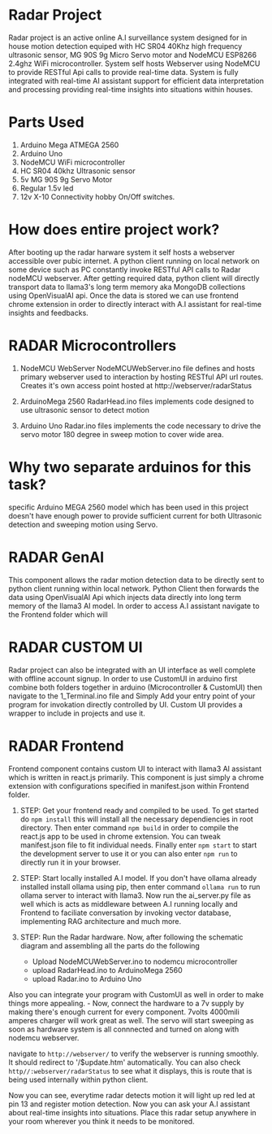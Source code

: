 
# Radar Project
Radar project is an active online A.I surveillance system designed for in house motion detection equiped with HC SR04 40Khz high frequency ultrasonic sensor, MG 90S 9g Micro Servo motor and NodeMCU ESP8266 2.4ghz WiFi microcontroller. System self hosts Webserver using NodeMCU to provide RESTful Api calls to provide real-time data. System is fully integrated with real-time AI assistant support for efficient data interpretation and processing providing real-time insights into situations within houses.

# Parts Used

1) Arduino Mega ATMEGA 2560 
2) Arduino Uno
3) NodeMCU WiFi microcontroller
4) HC SR04 40khz Ultrasonic sensor
5) 5v MG 90S 9g Servo Motor
6) Regular 1.5v led
7) 12v X-10 Connectivity hobby On/Off switches.


# How does entire project work?
After booting up the radar harware system it self hosts a webserver accessible over pubic internet. A python client running on local network on some device such as PC constantly invoke RESTful API calls to Radar nodeMCU webserver. After getting required data, python client will directly transport data to llama3's long term memory aka MongoDB collections using OpenVisualAI api. Once the data is stored we can use frontend chrome extension in order to directly interact with A.I assistant for real-time insights and feedbacks.

# RADAR Microcontrollers
1) NodeMCU WebServer
NodeMCUWebServer.ino file defines and hosts primary webserver used to interaction by hosting RESTful API url routes. Creates it's own access point hosted at http://webserver/radarStatus

2) ArduinoMega 2560
RadarHead.ino files implements code designed to use ultrasonic sensor to detect motion

3) Arduino Uno
Radar.ino files implements the code necessary to drive the servo motor 180 degree in sweep motion to cover wide area.

# Why two separate arduinos for this task?
specific Arduino MEGA 2560 model which has been used in this project doesn't have enough power to provide sufficient current for both Ultrasonic detection and sweeping motion using Servo.

# RADAR GenAI
This component allows the radar motion detection data to be directly sent to python client running within local network. Python Client then forwards the data using OpenVisualAI Api which injects data directly into long term memory of the llama3 AI model. In order to access A.I assistant navigate to the Frontend folder which will 

# RADAR CUSTOM UI
Radar project can also be integrated with an UI interface as well complete with offline account signup. In order to use CustomUI in arduino
first combine both folders together in arduino (Microcontroller & CustomUI) then navigate to the 1_Terminal.ino file and Simply Add your entry point of your program for invokation directly controlled by UI. Custom UI provides a wrapper to include in projects and use it. 

# RADAR Frontend
Frontend component contains custom UI to interact with llama3 AI assistant which is written in react.js primarily. This component is just simply a chrome extension with configurations specified in manifest.json within Frontend folder. 

1) STEP: Get your frontend ready and compiled to be used. 
To get started do `npm install` this will install all the necessary dependiencies in root directory. Then enter command `npm build` in order to compile the react.js app to be used in chrome extension. You can tweak manifest.json file to fit individual needs. Finally enter `npm start` to start the development server to use it or you can also enter `npm run` to directly run it in your browser.  

2) STEP: Start locally installed A.I model.
If you don't have ollama already installed install ollama using pip, then enter command `ollama run` to run ollama server to interact with llama3. Now run the ai_server.py file as well which is acts as middleware between A.I running locally and Frontend to faciliate conversation by invoking vector database, implementing RAG architecture and much more. 

3) STEP: Run the Radar hardware. 
Now, after following the schematic diagram and assembling all the parts do the following
    - Upload NodeMCUWebServer.ino to nodemcu microcontroller
    - upload RadarHead.ino to ArduinoMega 2560
    - upload Radar.ino to Arduino Uno

Also you can integrate your program with CustomUI as well in order to make things more appealing.
    - Now, connect the hardware to a 7v supply by making there's enough current for every component. 7volts 4000mili amperes charger will work great as well. The servo will start sweeping as soon as hardware system is all connnected and turned on along with nodemcu webserver.

navigate to `http://webserver/` to verify the webserver is running smoothly. It should redirect to '/$update.htm' automatically. You can also check `http//:webserver/radarStatus` to see what it displays, this is route that is being used internally within python client. 

Now you can see, everytime radar detects motion it will light up red led at pin 13 and register motion detection. Now you can ask your A.I assistant about real-time insights into situations. Place this radar setup anywhere in your room wherever you think it needs to be monitored.

